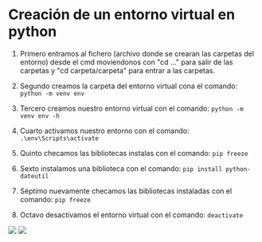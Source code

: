 # Creación de un entorno virtual en python

1. Primero entramos al fichero (archivo donde se crearan las carpetas del entorno) desde el cmd moviendonos con "cd \...\" para salir de las carpetas y "cd carpeta/carpeta" para entrar a las carpetas.

2. Segundo creamos la carpeta del entorno virtual cona el comando:
```python -m venv env```

3. Tercero creamos nuestro entorno virtual con el comando:
```python -m venv env -h```

4. Cuarto activamos nuestro entorno con el comando:
```.\env\Scripts\activate```

5. Quinto checamos las bibliotecas instalas con el comando:
```pip freeze```

6. Sexto instalamos una biblioteca con el comando:
```pip install python-dateutil```

7. Séptimo nuevamente checamos las bibliotecas instaladas con el comando:
```pip freeze```

8. Octavo desactivamos el entorno virtual con el comando:
```deactivate```

![](../images/katas/Notebook2.png)
![](../images/katas/Notebook2_1.png)